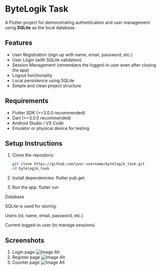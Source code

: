 # ByteLogik Task

A Flutter project for demonstrating authentication and user management using **SQLite** as the local database.

## Features

- User Registration (sign up with name, email, password, etc.)
- User Login (with SQLite validation)
- Session Management (remembers the logged-in user even after closing the app)
- Logout functionality
- Local persistence using SQLite
- Simple and clean project structure

## Requirements

- Flutter SDK (>=3.0.0 recommended)
- Dart (>=3.0.0 recommended)
- Android Studio / VS Code
- Emulator or physical device for testing

## Setup Instructions

1. Clone the repository:
   ```bash
   git clone https://github.com/your-username/bytelogik_task.git
   cd bytelogik_task
   
2. Install dependencies:
   flutter pub get

3. Run the app:
   flutter run

Database

SQLite is used for storing:

Users (id, name, email, password, etc.)

Current logged-in user (to manage sessions)

## Screenshots
1. Login page
   ![Image Alt](https://github.com/arunjoshuaa/Bytelogik_task/blob/26be485ecfb9ec5c2d88f9c306bad13cd50152a5/loginbytelogik.jpg)
2. Register page
   ![Image Alt](https://github.com/arunjoshuaa/Bytelogik_task/blob/99c0c058f01a0ac79d0176c9b071f3a9564fcdf7/registrebytlogic.jpg)
3. Counter page
   ![Image Alt](https://github.com/arunjoshuaa/Bytelogik_task/blob/46647e1e27f88a781b1905af1e356b7db21cf467/home_bytelogic.jpg)
